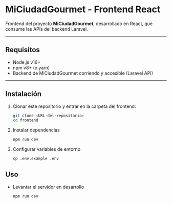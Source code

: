 # MiCiudadGourmet - Frontend React

Frontend del proyecto **MiCiudadGourmet**, desarrollado en React, que consume las APIs del backend Laravel.

---

## Requisitos

- Node.js v16+  
- npm v8+ (o yarn)  
- Backend de MiCiudadGourmet corriendo y accesible (Laravel API)

---

## Instalación

1. Clonar este repositorio y entrar en la carpeta del frontend:

   ```bash
   git clone <URL-del-repositorio>
   cd frontend
   ```

2. Instalar dependencias

    ```bash
    npm run dev
    ```

3. Configurar variables de entorno

    ```bash
    cp .env.example .env
    ```
## Uso

- Levantar el servidor en desarrollo

    ```bash
    npm run dev
    ```
